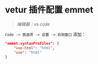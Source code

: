 # vetur 插件配置 emmet
> *编辑器：vs code*

`Code -> 首选项 -> 设置 -> 右侧窗口`   添加：
``` json
"emmet.syntaxProfiles": {
    "vue-html": "html",
    "vue": "html"
}
```